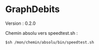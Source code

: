 # GraphDebits

Version : 0.2.0

Chemin absolu vers speedtest.sh :

```
$sh /mon/chemin/absolu/bin/speedtest.sh
```
